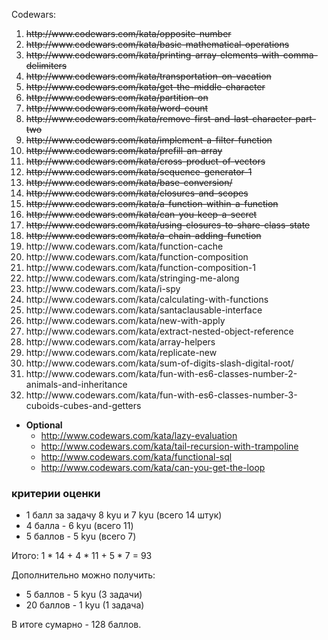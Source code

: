 Codewars:
<ol>
     <li><s>http://www.codewars.com/kata/opposite-number</s></li>
     <li><s>http://www.codewars.com/kata/basic-mathematical-operations</s></li>
     <li><s>http://www.codewars.com/kata/printing-array-elements-with-comma-delimiters</s></li>
     <li><s>http://www.codewars.com/kata/transportation-on-vacation</s></li>
     <li><s>http://www.codewars.com/kata/get-the-middle-character</s></li>
     <li><s>http://www.codewars.com/kata/partition-on</s></li>
     <li><s>http://www.codewars.com/kata/word-count</s></li>
     <li><s>http://www.codewars.com/kata/remove-first-and-last-character-part-two</s></li>
     <li><s>http://www.codewars.com/kata/implement-a-filter-function</s></li>
     <li><s>http://www.codewars.com/kata/prefill-an-array</s></li>
     <li><s>http://www.codewars.com/kata/cross-product-of-vectors</s></li>
     <li><s>http://www.codewars.com/kata/sequence-generator-1</s></li>
     <li><s>http://www.codewars.com/kata/base-conversion/</s></li>
     <li><s>http://www.codewars.com/kata/closures-and-scopes</s></li>
     <li><s>http://www.codewars.com/kata/a-function-within-a-function</s></li>
     <li><s>http://www.codewars.com/kata/can-you-keep-a-secret</s></li>
     <li><s>http://www.codewars.com/kata/using-closures-to-share-class-state</s></li>
     <li><s>http://www.codewars.com/kata/a-chain-adding-function</s></li>
     <li>http://www.codewars.com/kata/function-cache</li>
     <li>http://www.codewars.com/kata/function-composition</li>
     <li>http://www.codewars.com/kata/function-composition-1</li>
     <li>http://www.codewars.com/kata/stringing-me-along</li>
     <li>http://www.codewars.com/kata/i-spy</li>
     <li>http://www.codewars.com/kata/calculating-with-functions</li>
     <li>http://www.codewars.com/kata/santaclausable-interface</li>
     <li>http://www.codewars.com/kata/new-with-apply</li>
     <li>http://www.codewars.com/kata/extract-nested-object-reference</li>
     <li>http://www.codewars.com/kata/array-helpers</li>
     <li>http://www.codewars.com/kata/replicate-new</li>
     <li>http://www.codewars.com/kata/sum-of-digits-slash-digital-root/</li>
     <li>http://www.codewars.com/kata/fun-with-es6-classes-number-2-animals-and-inheritance</li>
     <li>http://www.codewars.com/kata/fun-with-es6-classes-number-3-cuboids-cubes-and-getters</li>
</ol>
     
  - __Optional__
     - http://www.codewars.com/kata/lazy-evaluation
     - http://www.codewars.com/kata/tail-recursion-with-trampoline
     - http://www.codewars.com/kata/functional-sql
     - http://www.codewars.com/kata/can-you-get-the-loop
  
  ### критерии оценки
*  1 балл за задачу 8 kyu и 7 kyu (всего 14 штук)
*  4 балла - 6 kyu (всего 11)
*  5 баллов - 5 kyu (всего 7)

Итого: 1 * 14 + 4 * 11 + 5 * 7  = 93

Дополнительно можно получить:
*  5 баллов - 5 kyu (3 задачи)
*  20 баллов - 1 kyu (1 задача)

В итоге сумарно - 128 баллов. 
